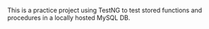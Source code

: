 This is a practice project using TestNG to test stored functions and procedures in a locally hosted MySQL DB.